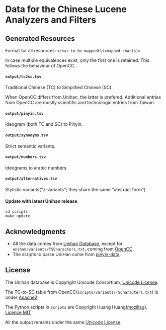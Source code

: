 # Data for the Chinese Lucene Analyzers and Filters
 
## Generated Resources

Format for all resources: `<char to be mapped>\t<mapped char(s)>`

In case multiple equivalences exist, only the first one is retained. This follows the behaviour of OpenCC. 

#### `output/tc2sc.tsv`

Traditional Chinese (TC) to Simplified Chinese (SC).

When OpenCC differs from Unihan, the latter is prefered.
Additional entries from OpenCC are mostly scientific and technologic entries from Taiwan.  

#### `output/pinyin.tsv`

Ideogram (both TC and SC) to Pinyin.

#### `output/synonyms.tsv`

Strict semantic variants.

#### `output/numbers.tsv`

Ideograms to arabic numbers.

#### `output/alternatives.tsv`

Stylistic variants("z-variants"; they share the same "abstract form"). 

#### Update with latest Unihan release

```
cd scripts
make update
```

## Acknowledgments

 - All the data comes from [Unihan Database](http://www.unicode.org/charts/unihan.html), except for `unihan/variants/TSCharacters.txt`, coming from [OpenCC](https://github.com/BYVoid/OpenCC). 
 - The scripts to parse UniHan come from [pinyin-data](https://github.com/mozillazg/pinyin-data). 

## License

The Unihan database is Copyright Unicode Consortium, [Unicode License](http://unicode.org/copyright.html).

The TC-to-SC table from OpenCC(`scripts/variants/TSCharacters.txt`) is under [Apache2](https://opensource.org/licenses/Apache-2.0)

The Python scripts in `scripts` are Copyright Huang Huang([mozillag](https://github.com/mozillazg)), [Licence MIT](https://opensource.org/licenses/MIT)

All the output remains under the same [Unicode License](http://unicode.org/copyright.html).

